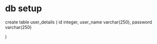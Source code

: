 
# db setup


create table user_details (
id integer,
user_name varchar(250),
password varchar(250)

)